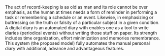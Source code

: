 
The act of record-keeping is as old as man and its role cannot be over emphasis, as the human at times needs a form of reminder in performing a task or remembering a schedule or an event. Likewise, in emphasizing or buttressing on the truth or falsity of a particular subject in a given condition. A digital diary is an automated diary with enables one as a tool to write diaries (periodical events) without writing those stuff on paper. Its strength includes time organization, effort minimization and memories remembrance. 
This system (the proposed model) fully automates the manual personal diary with additional, advance and advantageous features.

 
